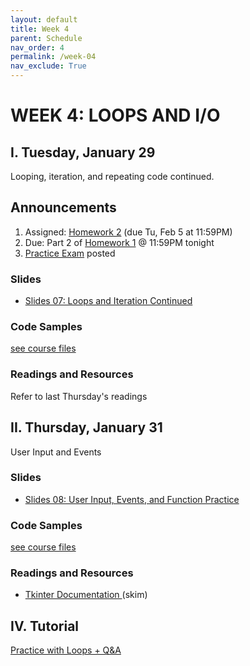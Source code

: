 ```yaml
---
layout: default
title: Week 4
parent: Schedule
nav_order: 4
permalink: /week-04
nav_exclude: True
---
```


# WEEK 4: LOOPS AND I/O

## I. Tuesday, January 29
Looping, iteration, and repeating code continued.

## Announcements
1. Assigned: [Homework 2](/winter2019/course-files/homework/hw02/README) (due Tu, Feb 5 at 11:59PM)
2. Due: Part 2 of [Homework 1](/winter2019/course-files/homework/hw01/README) @ 11:59PM tonight
3. [Practice Exam](/winter2019/course-files/practice_exams/exams) posted

### Slides
* <a href="https://docs.google.com/presentation/d/1ZNIYGXF8Seo6ORCNmU_Z6umb42aAcZ8hE9WxgRo9i_M/edit?usp=sharing" target="blank">Slides 07: Loops and Iteration Continued <i class="fas fa-external-link-alt"></i></a>

### Code Samples
[see course files](/winter2019/course-files/lectures/)

### Readings and Resources
Refer to last Thursday's readings

## II. Thursday, January 31
User Input and Events

### Slides
* <a href="https://docs.google.com/presentation/d/1BzO7AAL_wGEV4szcislUbWj6X-Iy82A69bETjixDF3Q/edit?usp=sharing" target="blank">Slides 08: User Input, Events, and Function Practice <i class="fas fa-external-link-alt"></i></a>

### Code Samples
[see course files](/winter2019/course-files/lectures/)

### Readings and Resources
* <a href="http://effbot.org/tkinterbook/tkinter-index.htm#class-reference" target="_blank">Tkinter Documentation <i class="fas fa-external-link-alt"></i></a> (skim)


## IV. Tutorial
[Practice with Loops + Q&A](/winter2019/course-files/tutorials/tutorial04/README)